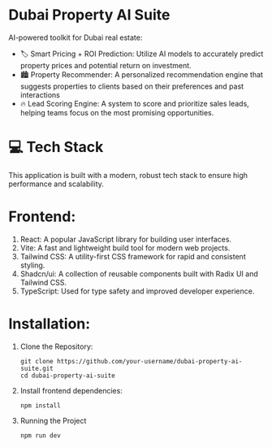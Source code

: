 # Dubai Property AI Suite

AI-powered toolkit for Dubai real estate:
- 🏷️ Smart Pricing + ROI Prediction: Utilize AI models to accurately predict property prices and potential return on investment. 
- 🏙️ Property Recommender: A personalized recommendation engine that suggests properties to clients based on their preferences and past interactions
- 🔥 Lead Scoring Engine: A system to score and prioritize sales leads, helping teams focus on the most promising opportunities. 

# 💻 Tech Stack
This application is built with a modern, robust tech stack to ensure high performance and scalability. 

# Frontend:
1. React: A popular JavaScript library for building user interfaces. 
2. Vite: A fast and lightweight build tool for modern web projects. 
3. Tailwind CSS: A utility-first CSS framework for rapid and consistent styling. 
4. Shadcn/ui: A collection of reusable components built with Radix UI and Tailwind CSS. 
5. TypeScript: Used for type safety and improved developer experience.

# Installation:
1. Clone the Repository:
   ```
   git clone https://github.com/your-username/dubai-property-ai-suite.git
   cd dubai-property-ai-suite
   ```
2. Install frontend dependencies:
   ```
   npm install
   ```
3. Running the Project
   ```
   npm run dev
   ```
